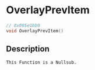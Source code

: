 # OverlayPrevItem
```c
// 0x005e1bb0
void OverlayPrevItem()
```
## Description
```
This Function is a Nullsub.
```

